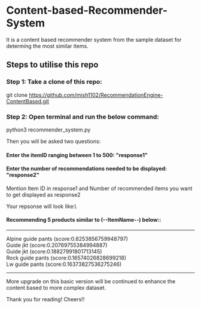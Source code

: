 # Content-based-Recommender-System
It is a content based recommender system from the sample dataset for determing the most similar items. 

 
## Steps to utilise this repo

### Step 1: Take a clone of this repo: 
git clone https://github.com/mish1102/RecommendationEngine-ContentBased.git
 
### Step 2: Open terminal and run the below command: 
python3 recommender_system.py

Then you will be asked two questions: 

#### Enter the itemID ranging between 1 to 500: "response1"

#### Enter the number of recommendations needed to be displayed: "response2"
 
 Mention Item ID in response1 and Number of recommended items you want to get displayed as response2
 
 Your repsonse will look like:\ 
 
#### Recommending 5 products similar to (--ItemName--) below::
-----------------------------------
Alpine guide pants (score:0.8253856759948797) \
Guide jkt (score:0.20769755384994887)\
Guide jkt (score:0.18827991801713145)\
Rock guide pants (score:0.16574026828699218)\
Lw guide pants (score:0.16373827536275246)

-------------------------------------------------------------------------------------------------------
More upgrade on this basic version will be continued to enhance the content based to more complex dataset. 

Thank you for reading! 
Cheers!!
